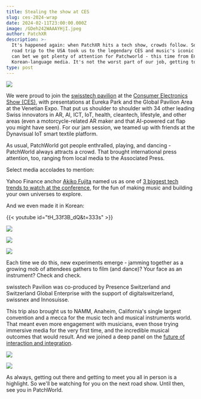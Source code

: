 ```yaml
---
title: Stealing the show at CES
slug: ces-2024-wrap
date: 2024-02-11T23:00:00.000Z
image: /GDeh242WAAAYHjI.jpeg
author: PatchXR
description: >-
  It's happened again: when PatchXR hits a tech show, crowds follow. So, as our
  road trip to the USA took us to the legendary CES and music's iconic NAMM, you
  can bet we got plenty of attention for Patchworld - this time from English- to
  Korean-language media. It's not the worst part of our job, getting to play.
type: post
---
```


![](/GDeh242WAAAYHjI.jpeg)

We were proud to join the [swisstech pavilion](https://www.swiss.tech/events/ces-2024#) at the [Consumer Electronics Show (CES)](https://www.ces.tech/), with presentations at Eureka Park and the Global Pavilion Area at the Venetian Expo. That put us shoulder to shoulder with 34 other leading Swiss innovators in AR, AI, ICT, IoT, health, cleantech, lifestyle, and other areas (even a motorcycle-related AR maker and that AI-powered cat flap you might have seen). For our jam session, we teamed up with friends at the Dynavisual IoT smart textile platform.

As usual, PatchWorld got people enthralled, playing, and dancing - PatchWorld always attracts a crowd. That brought international press attention, too, ranging from local media to the Associated Press.

Select media accolades to mention:

Yahoo Finance anchor [Akiko Fujita](https://www.yahoo.com/author/akiko-fujita/?.tsrc=fin-srch) named us as one of [3 biggest tech trends to watch at the conference,](https://finance.yahoo.com/video/ces-2024-3-biggest-tech-170709893.html?guccounter=1) for the fun of making music and building your own universes to explore.

And we even made it in Korean:

{{< youtube id="tH_33f3B_dQ&t=333s" >}}

![](/images/blog-images/GDeh26bXwAAKT0f.jpeg)

![](</swisstech action.jpg>)

![](</CES action 2.jpg>)

Each time we do this, new experiments emerge - jamming together as a growing mob of attendees gathers to film (and dance)? Your face as an instrument? Check and check.

swisstech Pavilion was co-produced by Presence Switzerland and Switzerland Global Enterprise with the support of digitalswitzerland, swissnex and Innosuisse.

This trip also brought us to NAMM, Anaheim, California's single largest convention and a mecca for the music tech and musical instruments world. That meant even more engagement with musicians, even those trying immersive media for the very first time, and the incredible musical outcomes that would result.  And we joined a deep panel on the [future of interaction and integration](https://www.namm.org/thenammshow/2024/session/forces-integrations-interoperability-and-standards-impacting-your-art-and).

![](/images/blog-images/IMG_3895.jpg)

![](/IMG_3915.jpg)

As always, getting out there and getting to meet you all in person is a highlight. So we'll be watching for you on the next road show. Until then, see you in PatchWorld.
